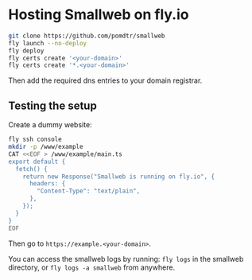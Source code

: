 # Hosting Smallweb on fly.io

```sh
git clone https://github.com/pomdtr/smallweb
fly launch --no-deploy
fly deploy
fly certs create '<your-domain>'
fly certs create '*.<your-domain>'
```

Then add the required dns entries to your domain registrar.

## Testing the setup

Create a dummy website:

```sh
fly ssh console
mkdir -p /www/example
CAT <<EOF > /www/example/main.ts
export default {
  fetch() {
    return new Response("Smallweb is running on fly.io", {
      headers: {
        "Content-Type": "text/plain",
      },
    });
  }
}
EOF
```

Then go to `https://example.<your-domain>`.

You can access the smallweb logs by running: `fly logs` in the smallweb directory, or `fly logs -a smallweb` from anywhere.
